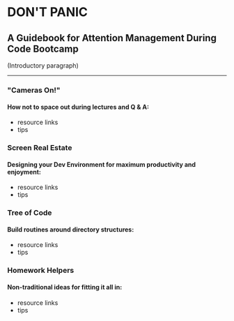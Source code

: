 # DON'T PANIC
## A Guidebook for Attention Management During Code Bootcamp
(Introductory paragraph)
___
### "Cameras On!"
#### How not to space out during lectures and Q & A:
* resource links
* tips

### Screen Real Estate
#### Designing your Dev Environment for maximum productivity and enjoyment:
* resource links
* tips

### Tree of Code
#### Build routines around directory structures:
* resource links
* tips

### Homework Helpers
#### Non-traditional ideas for fitting it all in:
* resource links
* tips



